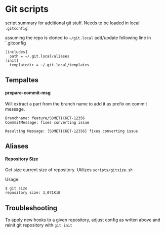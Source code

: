 # Git scripts
script summary for additional git stuff.
Needs to be loaded in local `.gitconfig`:

assuming the repo is cloned to `~/git.local` add/update following line in `.gitconfig

```shell
[includes]
  path = ~/.git.local/aliases
[init]
  templatedir = ~/.git.local/templates
```

## Tempaltes
#### prepare-commit-msg
Will extract a part from the branch name to add it as prefix on commit message.
```shell
Branchname: feature/SOMETICKET-12356
CommmitMessage: fixes converting issue

Resulting Message: [SOMETICKET-12356] fixes converting issue
```

## Aliases
#### Repository Size
Get size current size of repository. Utilizes `scripts/gitsize.sh`

Usage:
```shell 
$ git size
repository size: 3,071KiB
```

## Troubleshooting
To apply new hooks to a given repository, adjust config as writen above and reinit git repository with `git init`